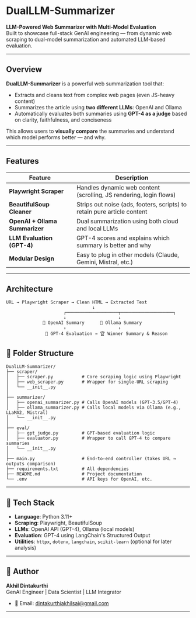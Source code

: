 # DualLLM-Summarizer

**LLM-Powered Web Summarizer with Multi-Model Evaluation**  
Built to showcase full-stack GenAI engineering — from dynamic web scraping to dual-model summarization and automated LLM-based evaluation.

---

## Overview

**DualLLM-Summarizer** is a powerful web summarization tool that:

- Extracts and cleans text from complex web pages (even JS-heavy content)
- Summarizes the article using **two different LLMs**: OpenAI and Ollama
- Automatically evaluates both summaries using **GPT-4 as a judge** based on clarity, faithfulness, and conciseness

This allows users to **visually compare** the summaries and understand which model performs better — and why.

---

## Features

| Feature                          | Description |
|----------------------------------|-------------|
| **Playwright Scraper**        | Handles dynamic web content (scrolling, JS rendering, login flows) |
| **BeautifulSoup Cleaner**     | Strips out noise (ads, footers, scripts) to retain pure article content |
| **OpenAI + Ollama Summarizer**| Dual summarization using both cloud and local LLMs |
| **LLM Evaluation (GPT-4)**     | GPT-4 scores and explains which summary is better and why |
| **Modular Design**             | Easy to plug in other models (Claude, Gemini, Mistral, etc.) |

---

## Architecture

```
URL → Playwright Scraper → Clean HTML → Extracted Text
                                 ↓
                      ┌────────────────────┬────────────────────┐
                      ↓                    ↓
              🧠 OpenAI Summary      🧠 Ollama Summary
                      ↓                    ↓
               🤖 GPT-4 Evaluation → 🏆 Winner Summary & Reason
```

## 📁 Folder Structure
```
DualLLM-Summarizer/
├── scraper/
│   ├── scraper.py           # Core scraping logic using Playwright
│   ├── web_scraper.py       # Wrapper for single-URL scraping
│   └── __init__.py
│
├── summarizer/
│   ├── openai_summarizer.py # Calls OpenAI models (GPT-3.5/GPT-4)
│   ├── ollama_summarizer.py # Calls local models via Ollama (e.g., LLaMA2, Mistral)
│   └── __init__.py
│
├── eval/
│   ├── gpt_judge.py         # GPT-based evaluation logic
│   ├── evaluator.py         # Wrapper to call GPT-4 to compare summaries
│   └── __init__.py
│
├── main.py                  # End-to-end controller (takes URL → outputs comparison)
├── requirements.txt         # All dependencies
├── README.md                # Project documentation
└── .env                     # API keys for OpenAI, etc.
```

---

## 🔧 Tech Stack

- **Language**: Python 3.11+
- **Scraping**: Playwright, BeautifulSoup
- **LLMs**: OpenAI API (GPT-4), Ollama (local models)
- **Evaluation**: GPT-4 using LangChain's Structured Output
- **Utilities**: `httpx`, `dotenv`, `langchain`, `scikit-learn` (optional for later analysis)

---

## 👤 Author

**Akhil Dintakurthi**  
GenAI Engineer | Data Scientist | LLM Integrator

- 📧 Email: dintakurthiakhilsai@gmail.com  

---
